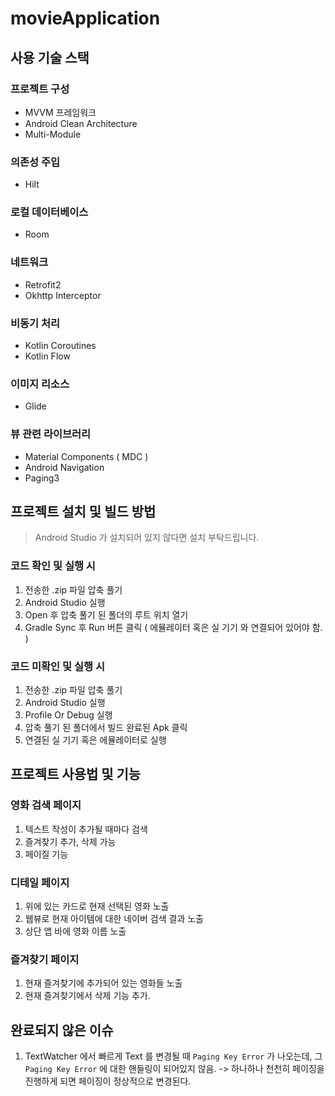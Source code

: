 # movieApplication

## 사용 기술 스택

### 프로젝트 구성
- MVVM 프레임워크
- Android Clean Architecture
- Multi-Module
### 의존성 주입
- Hilt
### 로컬 데이터베이스
- Room
### 네트워크
- Retrofit2
- Okhttp Interceptor
### 비동기 처리
- Kotlin Coroutines
- Kotlin Flow
### 이미지 리소스
- Glide
### 뷰 관련 라이브러리
- Material Components ( MDC )
- Android Navigation
- Paging3

## 프로젝트 설치 및 빌드 방법
> Android Studio 가 설치되어 있지 않다면 설치 부탁드립니다.
### 코드 확인 및 실행 시
1. 전송한 .zip 파일 압축 풀기
2. Android Studio 실행
3. Open 후 압축 풀기 된 폴더의 루트 위치 열기
4. Gradle Sync 후 Run 버튼 클릭 ( 에뮬레이터 혹은 실 기기 와 연결되어 있어야 함. )
### 코드 미확인 및 실행 시
1. 전송한 .zip 파일 압축 풀기
2. Android Studio 실행
3. Profile Or Debug 실행
4. 압축 풀기 된 폴더에서 빌드 완료된 Apk 클릭
5. 연결된 실 기기 혹은 에뮬레이터로 실행

## 프로젝트 사용법 및 기능
### 영화 검색 페이지
1. 텍스트 작성이 추가될 때마다 검색
2. 즐겨찾기 추가, 삭제 가능
3. 페이질 기능
### 디테일 페이지
1. 위에 있는 카드로 현재 선택된 영화 노출
2. 웹뷰로 현재 아이템에 대한 네이버 검색 결과 노출
3. 상단 앱 바에 영화 이름 노출
### 즐겨찾기 페이지
1. 현재 즐겨찾기에 추가되어 있는 영화들 노출
2. 현재 즐겨찾기에서 삭제 기능 추가.

## 완료되지 않은 이슈
1. TextWatcher 에서 빠르게 Text 를 변경될 때 `Paging Key Error` 가 나오는데, 그 `Paging Key Error` 에 대한 핸들링이 되어있지 않음. 
   -> 하나하나 천천히 페이징을 진행하게 되면 페이징이 정상적으로 변경된다.

